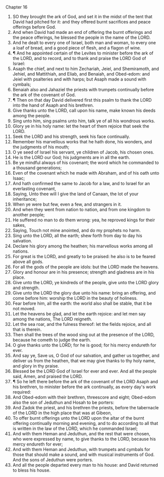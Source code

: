 

Chapter 16

1. SO they brought the ark of God, and set it in the midst of the tent that David had pitched for it: and they offered burnt sacrifices and peace offerings before God.
2. And when David had made an end of offering the burnt offerings and the peace offerings, he blessed the people in the name of the LORD.
3. And he dealt to every one of Israel, both man and woman, to every one a loaf of bread, and a good piece of flesh, and a flagon of wine.
4. ¶ And he appointed certain of the Levites to minister before the ark of the LORD, and to record, and to thank and praise the LORD God of Israel:
5. Asaph the chief, and next to him Zechariah, Jeiel, and Shemiramoth, and Jehiel, and Mattithiah, and Eliab, and Benaiah, and Obed-edom: and Jeiel with psalteries and with harps; but Asaph made a sound with cymbals;
6. Benaiah also and Jahaziel the priests with trumpets continually before the ark of the covenant of God.
7. ¶ Then on that day David delivered first this psalm to thank the LORD into the hand of Asaph and his brethren.
8. Give thanks unto the LORD, call upon his name, make known his deeds among the people.
9. Sing unto him, sing psalms unto him, talk ye of all his wondrous works.
10. Glory ye in his holy name: let the heart of them rejoice that seek the LORD.
11. Seek the LORD and his strength, seek his face continually.
12. Remember his marvellous works that he hath done, his wonders, and the judgments of his mouth;
13. O ye seed of Israel his servant, ye children of Jacob, his chosen ones.
14. He is the LORD our God; his judgments are in all the earth.
15. Be ye mindful always of his covenant; the word which he commanded to a thousand generations;
16. Even of the covenant which he made with Abraham, and of his oath unto Isaac;
17. And hath confirmed the same to Jacob for a law, and to Israel for an everlasting covenant,
18. Saying, Unto thee will I give the land of Canaan, the lot of your inheritance;
19. When ye were but few, even a few, and strangers in it.
20. And when they went from nation to nation, and from one kingdom to another people;
21. He suffered no man to do them wrong: yea, he reproved kings for their sakes,
22. Saying, Touch not mine anointed, and do my prophets no harm.
23. Sing unto the LORD, all the earth; shew forth from day to day his salvation.
24. Declare his glory among the heathen; his marvellous works among all nations.
25. For great is the LORD, and greatly to be praised: he also is to be feared above all gods.
26. For all the gods of the people are idols: but the LORD made the heavens.
27. Glory and honour are in his presence; strength and gladness are in his place.
28. Give unto the LORD, ye kindreds of the people, give unto the LORD glory and strength.
29. Give unto the LORD the glory due unto his name: bring an offering, and come before him: worship the LORD in the beauty of holiness.
30. Fear before him, all the earth: the world also shall be stable, that it be not moved.
31. Let the heavens be glad, and let the earth rejoice: and let men say among the nations, The LORD reigneth.
32. Let the sea roar, and the fulness thereof: let the fields rejoice, and all that is therein.
33. Then shall the trees of the wood sing out at the presence of the LORD, because he cometh to judge the earth.
34. O give thanks unto the LORD; for he is good; for his mercy endureth for ever.
35. And say ye, Save us, O God of our salvation, and gather us together, and deliver us from the heathen, that we may give thanks to thy holy name, and glory in thy praise.
36. Blessed be the LORD God of Israel for ever and ever.  And all the people said, Amen, and praised the LORD.
37. ¶ So he left there before the ark of the covenant of the LORD Asaph and his brethren, to minister before the ark continually, as every day's work required:
38. And Obed-edom with their brethren, threescore and eight; Obed-edom also the son of Jeduthun and Hosah to be porters:
39. And Zadok the priest, and his brethren the priests, before the tabernacle of the LORD in the high place that was at Gibeon,
40. To offer burnt offerings unto the LORD upon the altar of the burnt offering continually morning and evening, and to do according to all that is written in the law of the LORD, which he commanded Israel;
41. And with them Heman and Jeduthun, and the rest that were chosen, who were expressed by name, to give thanks to the LORD, because his mercy endureth for ever;
42. And with them Heman and Jeduthun, with trumpets and cymbals for those that should make a sound, and with musical instruments of God.  And the sons of Jeduthun were porters.
43. And all the people departed every man to his house: and David returned to bless his house.
